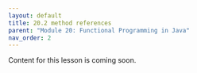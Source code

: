 ```yaml
---
layout: default
title: 20.2 method references
parent: "Module 20: Functional Programming in Java"
nav_order: 2
---
```


Content for this lesson is coming soon.
